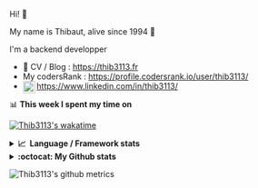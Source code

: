 Hi! 👋

My name is Thibaut, alive since 1994 🍷

I'm a backend developper

-   📝 CV / Blog : https://thib3113.fr
-   My codersRank : https://profile.codersrank.io/user/thib3113/
-   <a href="https://www.linkedin.com/in/thib3113/"><img align="left" alt="Thib3113's Linkedin" width="21px" src="https://raw.githubusercontent.com/peterthehan/peterthehan/master/assets/linkedin.svg" /></a> https://www.linkedin.com/in/thib3113/

📊 **This week I spent my time on**

[![Thib3113's wakatime](https://github-readme-stats.vercel.app/api/wakatime?username=thib3113&layout=default&theme=dracula&langs_count=6&hide_title=true&hide_border=true)](https://wakatime.com/@thib3113)

<details>
  <summary><b>📈&nbsp;&nbsp;Language&nbsp;/&nbsp;Framework stats</b></summary>
  <br/>  
  <a href='https://profile.codersrank.io/user/thib3113/'>
  <img src='http://cr-skills-chart-widget.azurewebsites.net/api/api?username=thib3113&padding=30&skills=php,batchfile,javascript,less,mysql,reactjs,scss,shell,typescript,vue'>
  </a>
</details>

<details>
  <summary><b>:octocat: My Github stats</b></summary>
  <br/>  
  
  <img src="https://github-readme-stats.vercel.app/api?username=thib3113&theme=dracula&show_icons=true&" alt="Thib3113's GitHub stats" />

<!--START_SECTION:activity-->

1. 🎉 Merged PR [#330](https://github.com/thib3113/unifi-client/pull/330) in [thib3113/unifi-client](https://github.com/thib3113/unifi-client)
2. 🎉 Merged PR [#33](https://github.com/thib3113/vban/pull/33) in [thib3113/vban](https://github.com/thib3113/vban)
3. 🎉 Merged PR [#132](https://github.com/thib3113/unifi-blockips-srv/pull/132) in [thib3113/unifi-blockips-srv](https://github.com/thib3113/unifi-blockips-srv)
4. 🗣 Commented on [#493](https://github.com/mashpie/i18n-node/issues/493) in [mashpie/i18n-node](https://github.com/mashpie/i18n-node)
5. ❗️ Opened issue [#1314](https://github.com/crowdsecurity/crowdsec/issues/1314) in [crowdsecurity/crowdsec](https://github.com/crowdsecurity/crowdsec)
 <!--END_SECTION:activity-->

</details>

![Thib3113's github metrics](https://gist.githubusercontent.com/thib3113/83a96e16f8bca103f1b0e376186c66ec/raw/github-metrics.svg)
